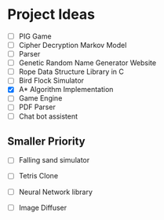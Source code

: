 # Project Ideas

- [ ] PIG Game
- [ ] Cipher Decryption Markov Model 
- [ ] Parser 
- [ ] Genetic Random Name Generator Website 
- [ ] Rope Data Structure Library in C
- [ ] Bird Flock Simulator
- [x] A* Algorithm Implementation
- [ ] Game Engine
- [ ] PDF Parser 
- [ ] Chat bot assistent

## Smaller Priority
- [ ] Falling sand simulator
- [ ] Tetris Clone
- [ ] Neural Network library
- [ ] Image Diffuser


